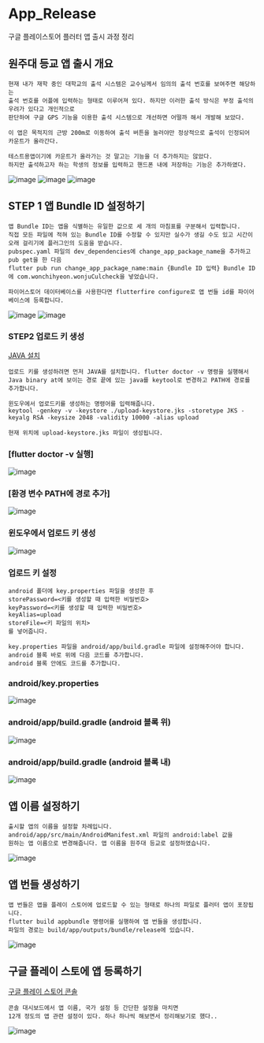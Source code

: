 # App_Release
구글 플레이스토어 플러터 앱 출시 과정 정리


## 원주대 등교 앱 출시 개요
```
현재 내가 재학 중인 대학교의 출석 시스템은 교수님께서 임의의 출석 번호를 보여주면 해당하는 
출석 번호를 어플에 입력하는 형태로 이루어져 있다. 하지만 이러한 출석 방식은 부정 출석의 우려가 있다고 개인적으로
판단하여 구글 GPS 기능을 이용한 출석 시스템으로 개선하면 어떨까 해서 개발해 보았다.

이 앱은 목적지의 근방 200m로 이동하여 출석 버튼을 눌러야만 정상적으로 출석이 인정되어 카운트가 올라간다.

테스트용앱이기에 카운트가 올라가는 것 말고는 기능을 더 추가하지는 않았다.
하지만 출석하고자 하는 학생의 정보를 입력하고 핸드폰 내에 저장하는 기능은 추가하였다.
```
![image](https://user-images.githubusercontent.com/58906858/219273873-e2873a38-94c5-4386-bee8-bce618f3acc2.png)
![image](https://user-images.githubusercontent.com/58906858/219273823-a60251d0-848c-4682-b3de-e290408850d7.png)
![image](https://user-images.githubusercontent.com/58906858/219273749-961bdf81-923a-40ba-9a6f-a4e10768208b.png)

## STEP 1 앱 Bundle ID 설정하기
```
앱 Bundle ID는 앱을 식별하는 유일한 값으로 세 개의 마침표를 구분해서 입력합니다.
직접 모든 파일에 적혀 있는 Bundle ID를 수정할 수 있지만 실수가 생길 수도 있고 시간이 오래 걸리기에 플러그인의 도움을 받습니다.
pubspec.yaml 파일의 dev_dependencies에 change_app_package_name을 추가하고 pub get을 한 다음
flutter pub run change_app_package_name:main {Bundle ID 입력} Bundle ID에 com.wonchihyeon.wonjuCulcheck을 넣었습니다.

파이어스토어 데이터베이스를 사용한다면 flutterfire configure로 앱 번들 id를 파이어베이스에 등록합니다.
```
![image](https://user-images.githubusercontent.com/58906858/219274689-66a6c77a-efec-45a2-8b28-301aca6a9826.png)
![image](https://user-images.githubusercontent.com/58906858/219275097-72cb5047-e98d-411f-8fd0-b95fd482daa8.png)

### STEP2 업로드 키 생성
[JAVA 설치](https://www.java.com/ko/download)
```
업로드 키를 생성하려면 먼저 JAVA를 설치합니다. flutter doctor -v 명령을 실행해서
Java binary at에 보이는 경로 끝에 있는 java를 keytool로 변경하고 PATH에 경로를 추가합니다.

윈도우에서 업로드키를 생성하는 명령어를 입력해줍니다.
keytool -genkey -v -keystore ./upload-keystore.jks -storetype JKS -keyalg RSA -keysize 2048 -validity 10000 -alias upload

현재 위치에 upload-keystore.jks 파일이 생성됩니다.
```
### [flutter doctor -v 실행]
![image](https://user-images.githubusercontent.com/58906858/219276631-abf7c21e-e8ec-4869-a6be-6c8a75a2548e.png)

### [환경 변수 PATH에 경로 추가]
![image](https://user-images.githubusercontent.com/58906858/219276814-e7d67309-c451-45d1-8a5d-49c5d76bf345.png)

### 윈도우에서 업로드 키 생성
![image](https://user-images.githubusercontent.com/58906858/219279287-2b2ebe56-2e46-47b5-98ef-86f1d25c9479.png)

### 업로드 키 설정
```
android 폴더에 key.properties 파일을 생성한 후
storePassword=<키를 생성할 때 입력한 비밀번호>
keyPassword=<키를 생성할 때 입력한 비밀번호>
keyAlias=upload
storeFile=<키 파일의 위치>
를 넣어줍니다.

key.properties 파일을 android/app/build.gradle 파일에 설정해주어야 합니다.
android 블록 바로 위에 다음 코드를 추가합니다.
android 블록 안에도 코드를 추가합니다.
```
### android/key.properties
![image](https://user-images.githubusercontent.com/58906858/219279792-63c8ddd3-263e-4206-b0b9-ff2575bf381b.png)

### android/app/build.gradle (android 블록 위)
![image](https://user-images.githubusercontent.com/58906858/219280191-720f1395-fc58-4ca3-bb20-c6db17f80de5.png)

### android/app/build.gradle (android 블록 내)
![image](https://user-images.githubusercontent.com/58906858/219280640-d75aa9c7-9bf6-42cc-bdcb-acdb2cb2f98e.png)

## 앱 이름 설정하기
```
출시할 앱의 이름을 설정할 차례입니다. android/app/src/main/AndroidManifest.xml 파일의 android:label 값을
원하는 앱 이름으로 변경해줍니다. 앱 이름을 원주대 등교로 설정하였습니다.
```
![image](https://user-images.githubusercontent.com/58906858/219280977-71d463b5-dede-4c47-a2f2-212c3c92c3f9.png)

## 앱 번들 생성하기
```
앱 번들은 앱을 플레이 스토어에 업로드할 수 있는 형태로 하나의 파일로 플러터 앱이 포장됩니다.
flutter build appbundle 명령어를 실행하여 앱 번들을 생성합니다.
파일의 경로는 build/app/outputs/bundle/release에 있습니다.
```
![image](https://user-images.githubusercontent.com/58906858/219284881-cae287dd-be46-4525-88ce-19979040895d.png)

## 구글 플레이 스토에 앱 등록하기
[구글 플레이 스토어 콘솔]()
```
콘솔 대시보드에서 앱 이름, 국가 설정 등 간단한 설정을 마치면
12개 정도의 앱 관련 설정이 있다. 하나 하나씩 해보면서 정리해보기로 했다..
```
![image](https://user-images.githubusercontent.com/58906858/219526172-3e4e23f9-1278-47d6-ad8c-f955dc013c37.png)
